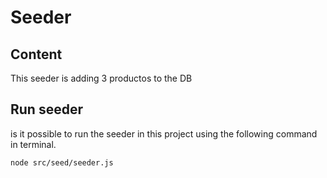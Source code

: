 # Seeder

## Content
This seeder is adding 3 productos to the DB

## Run seeder
is it possible to run the seeder in this project using the following command in terminal.

```
node src/seed/seeder.js

```